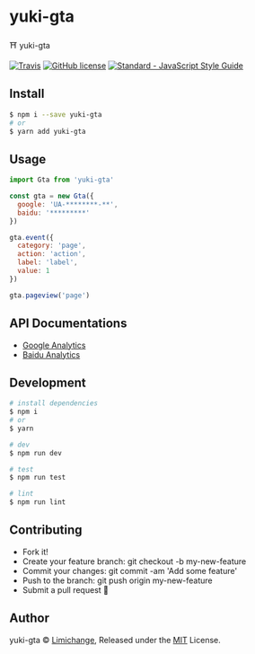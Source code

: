 # yuki-gta
⛩ yuki-gta

[![Travis](https://img.shields.io/travis/yuki-torii/yuki-gta.svg?style=flat-square)](https://travis-ci.org/yuki-torii/yyuki-git-commit)
[![GitHub license](https://img.shields.io/badge/license-MIT-blue.svg?style=flat-square)](https://raw.githubusercontent.com/limichange/yuki-git-commit/master/LICENSE)
[![Standard - JavaScript Style Guide](https://img.shields.io/badge/code%20style-standard-brightgreen.svg?style=flat-square)](http://standardjs.com/)

## Install
```bash
$ npm i --save yuki-gta
# or
$ yarn add yuki-gta
```

## Usage
```js
import Gta from 'yuki-gta'

const gta = new Gta({
  google: 'UA-********-**',
  baidu: '*********'
})

gta.event({
  category: 'page',
  action: 'action',
  label: 'label',
  value: 1
})

gta.pageview('page')
```

## API Documentations
 - [Google Analytics](https://developers.google.com/analytics/devguides/collection/analyticsjs/)
 - [Baidu Analytics](http://tongji.baidu.com/open/api/more?p=ref_trackPageview)

## Development
```bash
# install dependencies
$ npm i
# or
$ yarn

# dev
$ npm run dev

# test
$ npm run test

# lint
$ npm run lint
```

## Contributing
 - Fork it!
 - Create your feature branch: git checkout -b my-new-feature
 - Commit your changes: git commit -am 'Add some feature'
 - Push to the branch: git push origin my-new-feature
 - Submit a pull request 🍻

## Author
yuki-gta © [Limichange](https://github.com/limichange), Released under the [MIT](https://opensource.org/licenses/MIT) License.
